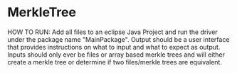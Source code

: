 # MerkleTree

HOW TO RUN:
Add all files to an eclipse Java Project and run the driver under the package name "MainPackage". 
Output should be a user interface that provides instructions on what to input and what to expect 
as output. Inputs should only ever be files or array based merkle trees and will either create a 
merkle tree or determine if two files/merkle trees are equivalent.
